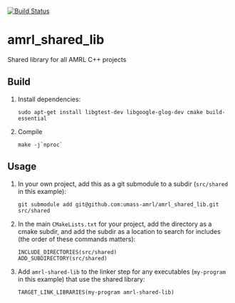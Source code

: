 [![Build Status](https://travis-ci.com/ut-amrl/amrl_shared_lib.svg?branch=master)](https://travis-ci.com/ut-amrl/amrl_shared_lib)

# amrl_shared_lib
Shared library for all AMRL C++ projects

## Build
1. Install dependencies:
   ```
   sudo apt-get install libgtest-dev libgoogle-glog-dev cmake build-essential
   ```
1. Compile
   ```
   make -j`nproc`
   ```

## Usage
1. In your own project, add this as a git submodule to a subdir (`src/shared` in this example):
   ```
   git submodule add git@github.com:umass-amrl/amrl_shared_lib.git src/shared
   ```
1. In the main `CMakeLists.txt` for your project, add the directory as a cmake subdir, and add the subdir as a location to search for includes (the order of these commands matters):
   ```
   INCLUDE_DIRECTORIES(src/shared)
   ADD_SUBDIRECTORY(src/shared)
   ```
1. Add `amrl-shared-lib` to the linker step for any executables (`my-program` in this example) that use the shared library:
   ```
   TARGET_LINK_LIBRARIES(my-program amrl-shared-lib)
   ```
